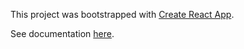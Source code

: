 
This project was bootstrapped with [Create React App](https://github.com/facebookincubator/create-react-app).

See documentation [here](https://github.com/facebookincubator/create-react-app/blob/master/packages/react-scripts/template/README.md).
